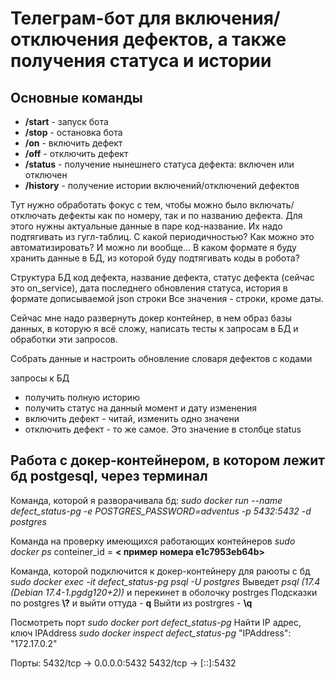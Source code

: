 # Телеграм-бот для включения/отключения дефектов, а также получения статуса и истории

## Основные команды

- **/start** - запуск бота
- **/stop** - остановка бота
- **/on** - включить дефект
- **/off** - отключить дефект
- **/status** - получение нынешнего статуса дефекта: включен или отключен
- **/history** - получение истории включений/отключений дефектов
  
Тут нужно обработать фокус с тем, чтобы можно было включать/отключать дефекты как по номеру, так и по названию дефекта. Для этого нужны актуальные данные в паре код-название. Их надо подтягивать из гугл-таблиц. С какой периодичностью? Как можно это автоматизировать? И можно ли вообще...
В каком формате я буду хранить данные в БД, из которой буду подтягивать коды в робота?

Структура БД
код дефекта, название дефекта, статус дефекта (сейчас это on_service), дата последнего обновления статуса, история в формате дописываемой json строки
Все значения - строки, кроме даты.

Сейчас мне надо развернуть докер контейнер, в нем образ базы данных, в которую я всё сложу, написать тесты к запросам в БД и обработки эти запросов.

Собрать данные и настроить обновление словаря дефектов с кодами

запросы к БД

- получить полную историю
- получить статус на данный момент и дату изменения
- включить дефект - читай, изменить одно значени
- отключить дефект - то же самое. Это значение в столбце status

## Работа с докер-контейнером, в котором лежит бд postgesql, через терминал

Команда, которой я разворачивала бд:
*sudo docker run --name defect_status-pg -e POSTGRES_PASSWORD=adventus -p 5432:5432 -d postgres*

Команда на проверку имеющихся работающих контейнеров
*sudo docker ps*
conteiner_id = **< пример номера e1c7953eb64b>**

Команда, которой подключится к докер-контейнеру для раюоты с бд
*sudo docker exec -it defect_status-pg psql -U postgres*
Выведет *psql (17.4 (Debian 17.4-1.pgdg120+2))* и перекинет в оболочку postrges
Подсказки по postgres **\\?** и выйти оттуда - **q**
Выйти из postrgres - **\\q**

Посмотреть порт
*sudo docker port defect_status-pg*
Найти IP адрес, ключ IPAddress
*sudo docker inspect defect_status-pg*
"IPAddress": "172.17.0.2"

Порты:
5432/tcp -> 0.0.0.0:5432
5432/tcp -> [::]:5432
